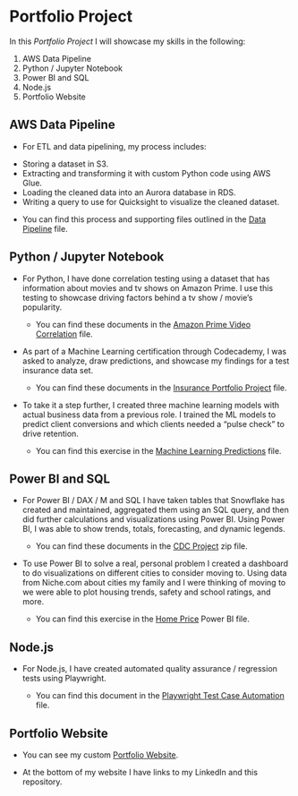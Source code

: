 # Portfolio Project
In this *Portfolio Project* I will showcase my skills in the following:

1. AWS Data Pipeline
2.	Python / Jupyter Notebook
3.	Power BI and SQL
4.	Node.js
5.	Portfolio Website

## AWS Data Pipeline
* For ETL and data pipelining, my process includes:
- Storing a dataset in S3.
- Extracting and transforming it with custom Python code using AWS Glue.
- Loading the cleaned data into an Aurora database in RDS.
- Writing a query to use for Quicksight to visualize the cleaned dataset.

* You can find this process and supporting files outlined in the [Data Pipeline](https://github.com/christianhansonn/PortfolioDataPipeline/tree/main) file.

## <a id="Python">Python / Jupyter Notebook</a>
* For Python, I have done correlation testing using a dataset that has information about movies and tv shows on Amazon Prime. I use this testing to showcase driving factors behind a tv show / movie’s popularity. 

    * You can find these documents in the [Amazon Prime Video Correlation](https://github.com/christianhansonn/PortfolioProject/blob/main/Amazon%20Prime%20Video%20Correlation.ipynb) file.

* As part of a Machine Learning certification through Codecademy, I was asked to analyze, draw predictions, and showcase my findings for a test insurance data set.

   * You can find these documents in the [Insurance Portfolio Project](https://github.com/christianhansonn/PortfolioProject/blob/main/insurance_portfolio_project.ipynb) file.

* To take it a step further, I created three machine learning models with actual business data from a previous role. I trained the ML models to predict client conversions and which clients needed a “pulse check” to drive retention. 

    * You can find this exercise in the [Machine Learning Predictions](https://github.com/christianhansonn/PortfolioProject/blob/main/Machine%20Learning%20Predictions.ipynb) file.

## <a id="Power-BI">Power BI and SQL</a>
* For Power BI / DAX / M and SQL I have taken tables that Snowflake has created and maintained, aggregated them using an SQL query, and then did further calculations and visualizations using Power BI. Using Power BI, I was able to show trends, totals, forecasting, and dynamic legends.

    * You can find these documents in the [CDC Project](https://github.com/christianhansonn/PortfolioProject/blob/main/CDC%20Project.zip) zip file.

* To use Power BI to solve a real, personal problem I created a dashboard to do visualizations on different cities to consider moving to. Using data from Niche.com about cities my family and I were thinking of moving to we were able to plot housing trends, safety and school ratings, and more.

    * You can find this exercise in the [Home Price](https://github.com/christianhansonn/PortfolioProject/blob/main/Home_Price.pbix) Power BI file.

## <a id="JS">Node.js</a>

* For Node.js, I have created automated quality assurance / regression tests using Playwright.
   
   * You can find this document in the [Playwright Test Case Automation](https://github.com/christianhansonn/PortfolioProject/blob/main/playwrightTestLoop.spec.js) file.

## <a id="HTML">Portfolio Website</a>

* You can see my custom [Portfolio Website](https://christianhansonn.github.io/PortfolioWebsite/). 

* At the bottom of my website I have links to my LinkedIn and this repository.
